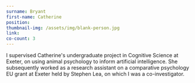 ```yaml
---
surname: Bryant
first-name: Catherine
position: 
thumbnail-img: /assets/img/blank-person.jpg
link: 
co-count: 3
---
```


I supervised Catherine's undergraduate project in Cognitive Science at Exeter, on using animal psychology to inform artificial intelligence. She subsequently worked as a research assistant on a comparative psychology EU grant at Exeter held by Stephen Lea, on which I was a co-investigator. 
